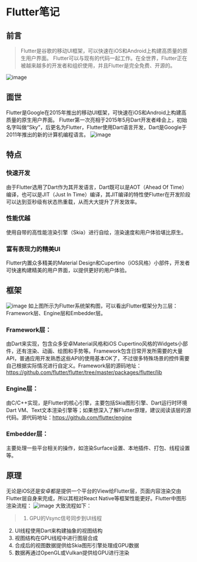 # Flutter笔记
## 前言
>Flutter是谷歌的移动UI框架，可以快速在iOS和Android上构建高质量的原生用户界面。 Flutter可以与现有的代码一起工作。在全世界，Flutter正在被越来越多的开发者和组织使用，并且Flutter是完全免费、开源的。

![image](https://user-images.githubusercontent.com/52229845/110598713-06ee1380-81bd-11eb-8931-a0de4215541d.png)
## 面世
Flutter是Google在2015年推出的移动UI框架，可快速在iOS和Android上构建高质量的原生用户界面。
Flutter第一次亮相于2015年5月Dart开发者峰会上，初始名字叫做“Sky”，后更名为Flutter，Flutter使用Dart语言开发，Dart是Google于2011年推出的新的计算机编程语言。
![image](https://user-images.githubusercontent.com/52229845/110599724-1f126280-81be-11eb-8371-e752b8f36732.png)

## 特点
### 快速开发
由于Flutter选用了Dart作为其开发语言，Dart既可以是AOT（Ahead Of Time）编译，也可以是JIT（Just In Time）编译，其JIT编译的特性使Flutter在开发阶段可以达到亚秒级有状态热重载，从而大大提升了开发效率。
### 性能优越
使用自带的高性能渲染引擎（Skia）进行自绘，渲染速度和用户体验堪比原生。
### 富有表现力的精美UI
Flutter内置众多精美的Material Design和Cupertino（iOS风格）小部件，开发者可快速构建精美的用户界面，以提供更好的用户体验。

## 框架
![image](https://user-images.githubusercontent.com/52229845/110599499-e4a8c580-81bd-11eb-8811-2f6bfe7f95ef.png)
如上图所示为Flutter系统架构图，可以看出Flutter框架分为三层：Framework层、Engine层和Embedder层。

### Framework层：
由Dart来实现，包含众多安卓Material风格和iOS Cupertino风格的Widgets小部件，还有渲染、动画、绘图和手势等。Framework包含日常开发所需要的大量API，普通应用开发熟悉这些API的使用基本OK了，不过很多特殊场景的控件需要自己根据实际情况进行自定义。Framework层的源码地址：https://github.com/flutter/flutter/tree/master/packages/flutter/lib

### Engine层：
由C/C++实现，是Flutter的核心引擎，主要包括Skia图形引擎、Dart运行时环境Dart VM、Text文本渲染引擎等；如果想深入了解Flutter原理，建议阅读该层的源代码。源代码地址：https://github.com/flutter/engine

### Embedder层：
主要处理一些平台相关的操作，如渲染Surface设置、本地插件、打包、线程设置等。

## 原理
无论是iOS还是安卓都是提供一个平台的View给Flutter层，页面内容渲染交由Flutter层自身来完成，所以其相对React Native等框架性能更好。Flutter中图形渲染流程：
![image](https://user-images.githubusercontent.com/52229845/110599965-613ba400-81be-11eb-99e7-e55a9a0ccaef.png)
大致流程如下：

>1. GPU的Vsync信号同步到UI线程
2. UI线程使用Dart来构建抽象的视图结构
3. 视图结构在GPU线程中进行图层合成
4. 合成后的视图数据提供给Skia图形引擎处理成GPU数据
5. 数据再通过OpenGL或Vulkan提供给GPU进行渲染

